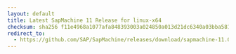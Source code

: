 ```yaml
---
layout: default
title: Latest SapMachine 11 Release for linux-x64
checksum: sha256 f11e4968a1077afa848393003a024850a013d21dc6340a03bba581ef5c12e27e
redirect_to:
  - https://github.com/SAP/SapMachine/releases/download/sapmachine-11.0.25/sapmachine-jdk-11.0.25_linux-x64_bin.tar.gz
---
```

